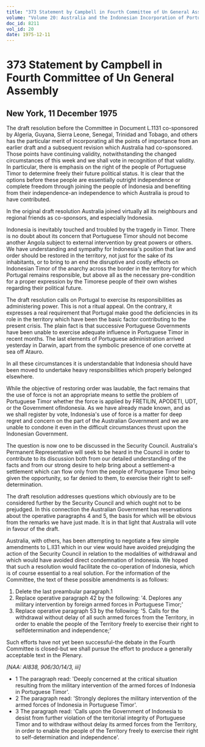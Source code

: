 ```yaml
---
title: "373 Statement by Campbell in Fourth Committee of Un General Assembly"
volume: "Volume 20: Australia and the Indonesian Incorporation of Portuguese Timor, 1974-1976"
doc_id: 8211
vol_id: 20
date: 1975-12-11
---
```


# 373 Statement by Campbell in Fourth Committee of Un General Assembly

## New York, 11 December 1975

The draft resolution before the Committee in Document L.1131 co-sponsored by Algeria, Guyana, Sierra Leone, Senegal, Trinidad and Tobago, and others has the particular merit of incorporating all the points of importance from an earlier draft and a subsequent revision which Australia had co-sponsored. Those points have continuing validity, notwithstanding the changed circumstances of this week and we shall vote in recognition of that validity. In particular, there is emphasis on the right of the people of Portuguese Timor to determine freely their future political status. It is clear that the options before these people are essentially outright independence or complete freedom through joining the people of Indonesia and benefiting from their independence-an independence to which Australia is proud to have contributed.

In the original draft resolution Australia joined virtually all its neighbours and regional friends as co-sponsors, and especially Indonesia.

Indonesia is inevitably touched and troubled by the tragedy in Timor. There is no doubt about its concern that Portuguese Timor should not become another Angola subject to external intervention by great powers or others. We have understanding and sympathy for Indonesia's position that law and order should be restored in the territory, not just for the sake of its inhabitants, or to bring to an end the disruptive and costly effects on Indonesian Timor of the anarchy across the border in the territory for which Portugal remains responsible, but above all as the necessary pre-condition for a proper expression by the Timorese people of their own wishes regarding their political future.

The draft resolution calls on Portugal to exercise its responsibilities as administering power. This is not a ritual appeal. On the contrary, it expresses a real requirement that Portugal make good the deficiencies in its role in the territory which have been the basic factor contributing to the present crisis. The plain fact is that successive Portuguese Governments have been unable to exercise adequate influence in Portuguese Timor in recent months. The last elements of Portuguese administration arrived yesterday in Darwin, apart from the symbolic presence of one corvette at sea off Atauro.

In all these circumstances it is understandable that Indonesia should have been moved to undertake heavy responsibilities which properly belonged elsewhere.

While the objective of restoring order was laudable, the fact remains that the use of force is not an appropriate means to settle the problem of Portuguese Timor whether the force is applied by FRETILIN, APODETI, UDT, or the Government oflndonesia. As we have already made known, and as we shall register by vote, Indonesia's use of force is a matter for deep regret and concern on the part of the Australian Government and we are unable to condone it even in the difficult circumstances thrust upon the Indonesian Government.

The question is now one to be discussed in the Security Council. Australia's Permanent Representative will seek to be heard in the Council in order to contribute to its discussion both from our detailed understanding of the facts and from our strong desire to help bring about a settlement-a settlement which can flow only from the people of Portuguese Timor being given the opportunity, so far denied to them, to exercise their right to self-determination.

The draft resolution addresses questions which obviously are to be considered further by the Security Council and which ought not to be prejudged. In this connection the Australian Government has reservations about the operative paragraphs 4 and 5, the basis for which will be obvious from the remarks we have just made. It is in that light that Australia will vote in favour of the draft.

Australia, with others, has been attempting to negotiate a few simple amendments to L.ll31 which in our view would have avoided prejudging the action of the Security Council in relation to the modalities of withdrawal and which would have avoided direct condemnation of Indonesia. We hoped that such a resolution would facilitate the co-operation of Indonesia, which is of course essential to a real solution. For the information of the Committee, the text of these possible amendments is as follows:

  1. Delete the last preambular paragraph.1
  2. Replace operative paragraph 42 by the following: '4. Deplores any military intervention by foreign armed forces in Portuguese Timor;'
  3. Replace operative paragraph 53 by the following: '5. Calls for the withdrawal without delay of all such armed forces from the Territory, in order to enable the people of the Territory freely to exercise their right to self­determination and independence;'



Such efforts have not yet been successful-the debate in the Fourth Committee is closed-but we shall pursue the effort to produce a generally acceptable text in the Plenary.

_[NAA: Al838, 906/30/14/3, iii]_

  * 1 The paragraph read: 'Deeply concerned at the critical situation resulting from the military intervention of the armed forces of Indonesia in Portuguese Timor'. 
  * 2 The paragraph read: 'Strongly deplores the military intervention of the armed forces of Indonesia in Portuguese Timor'.
  * 3 The paragraph read: 'Calls upon the Government of Indonesia to desist from further violation of the territorial integrity of Portuguese Timor and to withdraw without delay its armed forces from the Territory, in order to enable the people of the Territory freely to exercise their right to self-determination and independence'.


